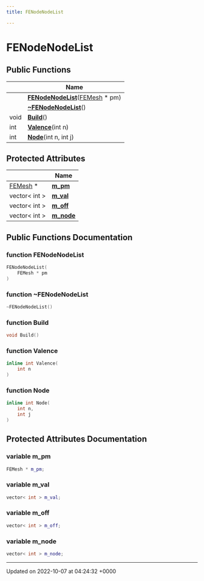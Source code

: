 ```yaml
---
title: FENodeNodeList

---
```


# FENodeNodeList





## Public Functions

|                | Name           |
| -------------- | -------------- |
| | **[FENodeNodeList](../Classes/classFENodeNodeList.md#function-fenodenodelist)**([FEMesh](../Classes/classFEMesh.md) * pm) |
| | **[~FENodeNodeList](../Classes/classFENodeNodeList.md#function-~fenodenodelist)**() |
| void | **[Build](../Classes/classFENodeNodeList.md#function-build)**() |
| int | **[Valence](../Classes/classFENodeNodeList.md#function-valence)**(int n) |
| int | **[Node](../Classes/classFENodeNodeList.md#function-node)**(int n, int j) |

## Protected Attributes

|                | Name           |
| -------------- | -------------- |
| [FEMesh](../Classes/classFEMesh.md) * | **[m_pm](../Classes/classFENodeNodeList.md#variable-m-pm)**  |
| vector< int > | **[m_val](../Classes/classFENodeNodeList.md#variable-m-val)**  |
| vector< int > | **[m_off](../Classes/classFENodeNodeList.md#variable-m-off)**  |
| vector< int > | **[m_node](../Classes/classFENodeNodeList.md#variable-m-node)**  |

## Public Functions Documentation

### function FENodeNodeList

```cpp
FENodeNodeList(
    FEMesh * pm
)
```


### function ~FENodeNodeList

```cpp
~FENodeNodeList()
```


### function Build

```cpp
void Build()
```


### function Valence

```cpp
inline int Valence(
    int n
)
```


### function Node

```cpp
inline int Node(
    int n,
    int j
)
```


## Protected Attributes Documentation

### variable m_pm

```cpp
FEMesh * m_pm;
```


### variable m_val

```cpp
vector< int > m_val;
```


### variable m_off

```cpp
vector< int > m_off;
```


### variable m_node

```cpp
vector< int > m_node;
```


-------------------------------

Updated on 2022-10-07 at 04:24:32 +0000